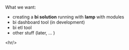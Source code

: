 What we want:
<ul>
<li>creating a <b>bi solution</b> running with <b>lamp</b> with modules</li>
<li>bi dashboard tool (in development)</li>
<li>bi etl tool</li>
<li>other stuff (later, ... )</li>
</ul>



&lt;hr/&gt;

